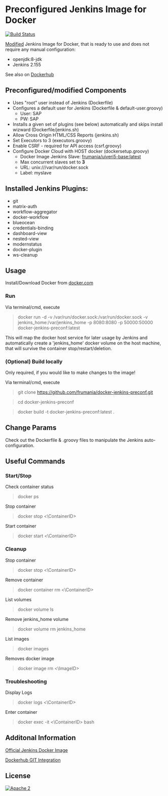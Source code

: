 # Preconfigured Jenkins Image for Docker

[![Build Status](https://travis-ci.org/frumania/docker-jenkins-preconf.svg?branch=master)](https://travis-ci.org/frumania/docker-jenkins-preconf)

[Modified](https://github.com/jenkinsci/docker) Jenkins Image for Docker, that is ready to use and does not require any manual configuration:
* openjdk:8-jdk  
* Jenkins 2.155

See also on [Dockerhub](https://hub.docker.com/r/frumania/docker-jenkins-preconf/)

## Preconfigured/modified Components

* Uses "root" user instead of Jenkins (Dockerfile)
* Configures a default user for Jenkins (Dockerfile & default-user.groovy)
  * User: SAP
  * PW: SAP
* Installs a given set of plugins (see below) automatically and skips install wizward (Dockerfile/jenkins.sh)
* Allow Cross Origin HTML/CSS Reports (jenkins.sh)
* Set Executors to 3 (executors.groovy)
* Enable CSRF - required for API access (csrf.groovy)
* Configure Docker Cloud with HOST docker (dockersetup.groovy)
  * Docker Image Jenkins Slave: [frumania/uiveri5-base:latest](https://hub.docker.com/r/frumania/uiveri5-base)
  * Max concurrent slaves set to **3**
  * URL: unix:///var/run/docker.sock
  * Label: myslave

## Installed Jenkins Plugins:

* git
* matrix-auth
* workflow-aggregator
* docker-workflow
* blueocean
* credentials-binding
* dashboard-view
* nested-view
* modernstatus
* docker-plugin
* ws-cleanup

## Usage

Install/Download Docker from [docker.com](https://www.docker.com/get-started)

### Run

Via terminal/cmd, execute
> docker run -d -v /var/run/docker.sock:/var/run/docker.sock -v jenkins_home:/var/jenkins_home -p 8080:8080 -p 50000:50000 docker-jenkins-preconf:latest

This will map the docker host service for later usage by Jenkins and automatically create a 'jenkins_home' docker volume on the host machine, that will survive the container stop/restart/deletion.

### (Optional) Build locally

Only required, if you would like to make changes to the image!  

Via terminal/cmd, execute
> git clone https://github.com/frumania/docker-jenkins-preconf.git  

> cd docker-jenkins-preconf  

> docker build -t docker-jenkins-preconf:latest .

## Change Params

Check out the Dockerfile & .groovy files to manipulate the Jenkins auto-configuration.

## Useful Commands

### Start/Stop

Check container status
> docker ps

Stop container
> docker stop <\ContainerID\>  

Start container
> docker start <\ContainerID\>  

### Cleanup

Stop container
> docker stop <\ContainerID\>  

Remove container
> docker container rm <\ContainerID\>  

List volumes
> docker volume ls  

Remove jenkins_home volume
> docker volume rm jenkins_home  

List images
> docker images  

Removes docker image
> docker image rm <\ImageID\>  

### Troubleshooting

Display Logs
> docker logs <\ContainerID\>  

Enter container
> docker exec -it <\ContainerID\> bash  

## Additonal Information

[Official Jenkins Docker Image](https://github.com/jenkinsci/docker)

[Dockerhub GIT Integration](https://ask.ericlin.info/post/2017/09/connect-your-repository-to-docker-hub-via-automated-build/)

## License

[![Apache 2](https://img.shields.io/badge/license-Apache%202-blue.svg)](./LICENSE.txt)
